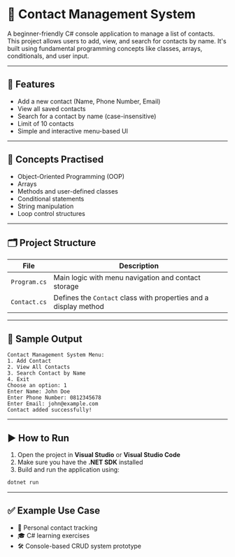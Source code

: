# 📇 Contact Management System

A beginner-friendly C# console application to manage a list of contacts. This project allows users to add, view, and search for contacts by name. It's built using fundamental programming concepts like classes, arrays, conditionals, and user input.

---

## 🚀 Features

- Add a new contact (Name, Phone Number, Email)
- View all saved contacts
- Search for a contact by name (case-insensitive)
- Limit of 10 contacts
- Simple and interactive menu-based UI

---

## 🧠 Concepts Practised

- Object-Oriented Programming (OOP)
- Arrays
- Methods and user-defined classes
- Conditional statements
- String manipulation
- Loop control structures

---

## 🗂️ Project Structure

| File | Description |
|------|-------------|
| `Program.cs` | Main logic with menu navigation and contact storage |
| `Contact.cs` | Defines the `Contact` class with properties and a display method |

---

## 🧪 Sample Output

```
Contact Management System Menu:
1. Add Contact
2. View All Contacts
3. Search Contact by Name
4. Exit
Choose an option: 1
Enter Name: John Doe
Enter Phone Number: 0812345678
Enter Email: john@example.com
Contact added successfully!
```

---

## ▶️ How to Run

1. Open the project in **Visual Studio** or **Visual Studio Code**
2. Make sure you have the **.NET SDK** installed
3. Build and run the application using:

```bash
dotnet run
```

---

## ✅ Example Use Case

- 📱 Personal contact tracking
- 🎓 C# learning exercises
- 🛠 Console-based CRUD system prototype

